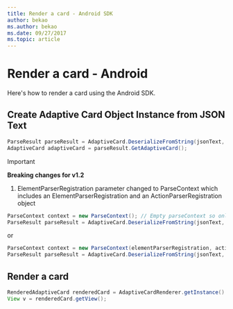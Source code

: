 ```yaml
---
title: Render a card - Android SDK
author: bekao
ms.author: bekao
ms.date: 09/27/2017
ms.topic: article
---
```


# Render a card - Android

Here's how to render a card using the Android SDK.

## Create Adaptive Card Object Instance from JSON Text

```java
ParseResult parseResult = AdaptiveCard.DeserializeFromString(jsonText, AdaptiveCardRenderer.VERSION, elementParserRegistration);
AdaptiveCard adaptiveCard = parseResult.GetAdaptiveCard();
```
> [!IMPORTANT]
> **Breaking changes for v1.2**
> 
> 1. ElementParserRegistration parameter changed to ParseContext which includes an ElementParserRegistration and an ActionParserRegistration object
> ```java
> ParseContext context = new ParseContext(); // Empty parseContext so only known elements up to v1.2 will be parsed
> ParseResult parseResult = AdaptiveCard.DeserializeFromString(jsonText, AdaptiveCardRenderer.VERSION, context);
> ```
> or
> ```java
> ParseContext context = new ParseContext(elementParserRegistration, actionParserRegistration);
> ParseResult parseResult = AdaptiveCard.DeserializeFromString(jsonText, AdaptiveCardRenderer.VERSION, context);
> ```

## Render a card

```java
RenderedAdaptiveCard renderedCard = AdaptiveCardRenderer.getInstance().render(context, fragmentManager, adaptiveCard, cardActionHandler, hostConfig);
View v = renderedCard.getView();
```
